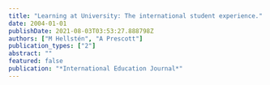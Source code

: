 ```yaml
---
title: "Learning at University: The international student experience."
date: 2004-01-01
publishDate: 2021-08-03T03:53:27.888798Z
authors: ["M Hellstén", "A Prescott"]
publication_types: ["2"]
abstract: ""
featured: false
publication: "*International Education Journal*"
---
```


